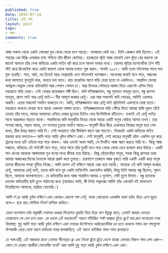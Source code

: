 ```yaml
---
published: true
date: 2015-07-14
title: রেন্টু ভাই
layout: post
tags:
- স্মরণ
comments: true
---
```

আজ সকাল থেকে একটা লোকের মুখ থেকে থেকে মনে পড়ছে। নামজাদা কেউ নয়। তিনি একজন কবি ছিলেন। এই শহরের এক ঘিঞ্জি এলাকার তস্য গলিতে তাঁর জীবন কেটেছে। হতচ্ছাড়া স্মৃতি আজ তাকেই কেন খুঁড়ে বের করলো কে জানে! আসলে তাঁর লেখা কবিতার একটা লাইন ঝট করে চলে আসল মাথার মধ্যে। তারপর স্মৃতির ম্যাগনেটিক টেপ সাঁই সাঁই করে রিওয়াইন্ড করে একটা জায়গা থেকে আবার চলতে শুরু করল। সালটা ২০০৭। আমি তখন বইমেলার সাথে সদ্য যুক্ত হয়েছি। সাত, আট, নয় তিনটে বছর ফেব্রুয়ারি এলে বইমেলাই ধ্যানজ্ঞান। অনেকের কথাই মনে পড়ে, সক্কলের কথা আপাতত মুলতুবি থাক, অন্যত্র বলা যাবে। রাত বারোটার আগে বাড়ি ফেরা হতো না একদিনও। সারাদিন মেলায় অর্ধভুক্ত-অভুক্ত থেকে খাটাখাটনি আর গেলাস গেলাস চা। আর দিনভর পেটভরে আড্ডা দিয়ে একপেট এসিড নিয়ে মধ্যরাতে বাড়ি ফেরা। সেই ফেরার কয়েকজন সঙ্গী ছিল। কবি মশিরুজ্জামান, বন্ধু সুলতান মাহমুদ রতন, বন্ধু রাসেল মাহমুদ, শ্রাবণ ভাই আর রেন্টু ভাই— মীর আব্দুল জব্বার রেন্টু। এরা আর সকলেই কবি গোত্রের, আমিই একমাত্র অকবি। এদের সকলেই সবদিন থাকতেন না। আমি, মশিরুজ্জামান আর রেন্টু ভাই প্রতিদিনই একসাথে ফেরা হতো। মধ্যরাতে কখনো ফেরার পথে আরো একদফা আড্ডা হতো। মশিরুজ্জামানকে বাড়ি পৌঁছে দিতে আমরা বাকি দুজন হেঁটে যেতাম তাঁর সাথে, আবার আমাদের এগিয়ে দেয়ার ছুতোয় তিনিও ফের উল্টোদিকে হাঁটতেন। তখনই এই রেন্টু ভাইর সাথে অন্তরঙ্গতা বাড়তে থাকে। সারাদিনের কবি মানুষটির ভিতর থেকে আরো একটি মানুষ বেরিয়ে আসত তখন। তার সংসার আছে, সন্তান আছে, সে সংসারে চূড়ান্ত অনটন আছে— মানুষটি ধীরে ধীরে একেবারে নিজের মানুষ হয়ে গেল কখন, ঠিক ঠাহর করতে পারি নি। সেই মধ্যরাতে তাঁর দীর্ঘশ্বাস কানে ধরা পড়তো। নিজেরই একটা কবিতার লাইন বারবার করে বলতেন— আমি পড়ে আছি খুউব দক্ষিণে একা। সেই মানুষটি, সেই কাছের মানুষটি হঠাৎ একদিন দুম করে ট্রেনের মধ্যে হার্ট এটাকে মরে পড়ে থাকল। আর এমনই অধম আমি, সে দিনটিও আজ স্মরণ করতে পারি না। কিন্তু আজ সকালে, কবিতার এই লাইনটি মনে পড়ে, তারে সাথে তাঁর মুখটি মনে পড়ে থেকে থেকে চোখ ছলছল করে উঠছে। একটি পান খাওয়া বকবকে আড্ডাবাজ মুখ মনের মধ্যে জীবন্ত হয়ে উঠছে। কিছু ছেঁড়াখোঁড়া মানুষ, সহজ কিন্তু প্রাণবন্ত তারা আমার আজকের দিনের দৈন্যকে আরো প্রকট করে তুলছে। চারপাশে তাকালে আজ বুঝতে পারি একটি একটি করে মানুষ তাদের জীবনের পসরা গুটিয়ে নিচ্ছে। আমি ক্রমশ এই দক্ষিণে আরো একা হয়ে পড়ছি। যাহোক এই কবি আব্দুল জব্বার রেন্টু, আমাদের রেন্টু ভাই, তাকে কবি বলে খুব একটা মান্যিগণ্যি কোনোদিন করিনি, কিন্তু তিনি আমার বন্ধু ছিলেন, সুজন ছিলে, আমাকে ভালবাসতেন। যে কবিতাটির জন্য আজ সারাদিন আমার এ দুর্ভোগ, সেটি তুলে দিলাম। বন্ধু রতনকে ধন্যবাদ কবিতাটির ছবি তুলে পাঠানোর জন্য (আবারও ভাবি, কী নির্দয় অকৃতজ্ঞ আমি! তাঁর একখানি বই ভালবেসে দিয়েছিলেন আমাকে, হারিয়ে ফেলেছি।)

_আমি প'ড়ে আছি খুউব দক্ষিণে একা_
_কোথাও কোনো শব্দ নেই,_
_অথচ কোত্থেকে একঝাঁক বরফ হঠাৎ উড়ে এসে_
_জুড়ে বসে—_
_হয়ে যায় লৌকিক নিসর্গ নান্দিক কবিতা।_

_যেমন সলোমান তাঁর সম্রাজ্ঞী শেবাসহ_
_দরবার সিংহাসন কুরছি নিয়ে উড়ে যান_
_উড়ুক্কু যানে,_
_তেমনি আমার ভেতরে ডোরবেলে কে যেন চাপ দেয়-_
_কে ডাকে এই মধ্যযামে?_
_শরতে সাঁইজির স্পষ্ট আন্ধার ফুঁড়ে_
_ছুটে যায় দ্রুত মনোরেল নগর বিহঙ্গমা;_
_শুধু আমি পড়ে আছি খুউব দক্ষিণে একা_
_নগরের উল্টোপথে আঠারোবেঁকির চর হতে_
_ধবধবে-শাদা-বক শব্দগুলো ডিগবাজি খেয়ে নেমে আসে_
_কবিতার সমগ্র জলজমিনে,_
_এই শরতে বাইজির শাদা-শাদা রূপারাতে_

_হে শরৎনারী, এই অন্ধকার রাতে_
_তোমার পীনোন্নত ব্রা এবং নিতম্ব ছুঁয়ে ছুঁয়ে_
_ভেসে যাচ্ছে কোথায় নিজল শাদা মেঘ প্রেম—_
_কোন সে ডেরায় পরকীয়া সোহেলীর পথে?_
_আর আমি শুধু পড়ে আছি খুউব দক্ষিণে একা_
_একা।_
